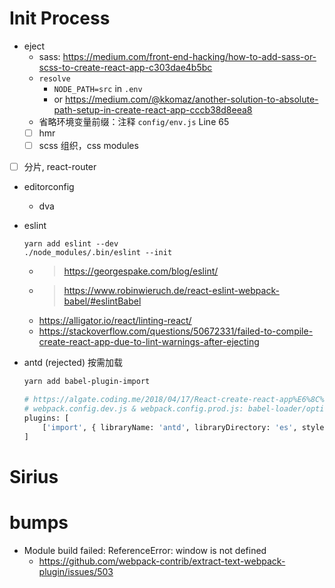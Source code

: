 # Init Process

- eject
  - sass: https://medium.com/front-end-hacking/how-to-add-sass-or-scss-to-create-react-app-c303dae4b5bc
  - `resolve`
    - `NODE_PATH=src` in `.env`
    - or https://medium.com/@kkomaz/another-solution-to-absolute-path-setup-in-create-react-app-cccb38d8eea8
  - 省略环境变量前缀：注释 `config/env.js` Line 65
  - [ ] hmr
  - [ ] scss 组织，css modules
- [ ] 分片, react-router
- editorconfig
  - dva
- eslint

  ```
  yarn add eslint --dev
  ./node_modules/.bin/eslint --init
  ```

  - > https://georgespake.com/blog/eslint/
  - > https://www.robinwieruch.de/react-eslint-webpack-babel/#eslintBabel
  - https://alligator.io/react/linting-react/
  - https://stackoverflow.com/questions/50672331/failed-to-compile-create-react-app-due-to-lint-warnings-after-ejecting
- antd (rejected) 按需加载

  ```bash
  yarn add babel-plugin-import

  # https://algate.coding.me/2018/04/17/React-create-react-app%E6%8C%89%E9%9C%80%E5%8A%A0%E8%BD%BD%E9%85%8D%E7%BD%AEantd/index.html
  # webpack.config.dev.js & webpack.config.prod.js: babel-loader/options
  plugins: [
      ['import', { libraryName: 'antd', libraryDirectory: 'es', style: 'css' }]
  ]
  ```

# Sirius

# bumps

- Module build failed: ReferenceError: window is not defined
  - https://github.com/webpack-contrib/extract-text-webpack-plugin/issues/503
